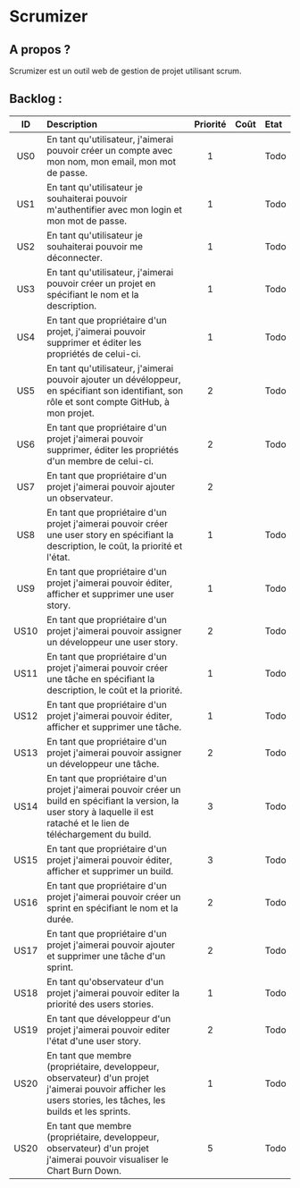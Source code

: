 Scrumizer
=========

A propos ?
----------
Scrumizer est un outil web de gestion de projet utilisant scrum.

Backlog :
---------

|ID |Description|Priorité|Coût|Etat|
|:-:|:----------|:------:|:---|:---|
|US0|En tant qu'utilisateur, j'aimerai pouvoir créer un compte avec mon nom, mon email, mon mot de passe.|1||Todo|
|US1|En tant qu'utilisateur je souhaiterai pouvoir m'authentifier avec mon login et mon mot de passe.|1| |Todo|
|US2|En tant qu'utilisateur je souhaiterai pouvoir me déconnecter.|1||Todo|
|US3|En tant qu'utilisateur, j'aimerai pouvoir créer un projet en spécifiant le nom et la description.|1| |Todo|
|US4|En tant que propriétaire d'un projet, j'aimerai pouvoir supprimer et éditer les propriétés de celui-ci.|1| |Todo|
|US5|En tant qu'utilisateur, j'aimerai pouvoir ajouter un dévéloppeur, en spécifiant son identifiant, son rôle et sont compte GitHub, à mon projet.|2| |Todo|
|US6|En tant que propriétaire d'un projet j'aimerai pouvoir supprimer, éditer les propriétés d'un membre de celui-ci.|2| |Todo|
|US7|En tant que propriétaire d'un projet j'aimerai pouvoir ajouter un observateur.|2| | |Todo|
|US8|En tant que propriétaire d'un projet j'aimerai pouvoir créer une user story en spécifiant la description, le coût, la priorité et l'état.|1| |Todo|
|US9|En tant que propriétaire d'un projet j'aimerai pouvoir éditer, afficher et supprimer une user story.|1| |Todo|
|US10|En tant que propriétaire d'un projet j'aimerai pouvoir assigner un développeur une user story.|2| |Todo|
|US11|En tant que propriétaire d'un projet j'aimerai pouvoir créer une tâche en spécifiant la description, le coût et la priorité.|1| |Todo|
|US12|En tant que propriétaire d'un projet j'aimerai pouvoir éditer, afficher et supprimer une tâche.|1| |Todo|
|US13|En tant que propriétaire d'un projet j'aimerai pouvoir assigner un développeur une tâche.|2| |Todo|
|US14|En tant que propriétaire d'un projet j'aimerai pouvoir créer un build en spécifiant la version, la user story à laquelle il est rataché et le lien de téléchargement du build.|3| |Todo|
|US15|En tant que propriétaire d'un projet j'aimerai pouvoir éditer, afficher et supprimer un build.|3| |Todo|
|US16|En tant que propriétaire d'un projet j'aimerai pouvoir créer un sprint en spécifiant le nom et la durée.|2| |Todo|
|US17|En tant que propriétaire d'un projet j'aimerai pouvoir ajouter et supprimer une tâche d'un sprint.|2| |Todo|
|US18|En tant qu'observateur d'un projet j'aimerai pouvoir editer la priorité des users stories.|1| |Todo|
|US19|En tant que développeur d'un projet j'aimerai pouvoir editer l'état d'une user story.|2| |Todo|
|US20|En tant que membre (propriétaire, developpeur, observateur) d'un projet j'aimerai pouvoir afficher les users stories, les tâches, les builds et les sprints.|1| |Todo|
|US20|En tant que membre (propriétaire, developpeur, observateur) d'un projet j'aimerai pouvoir visualiser le Chart Burn Down.|5| |Todo|


